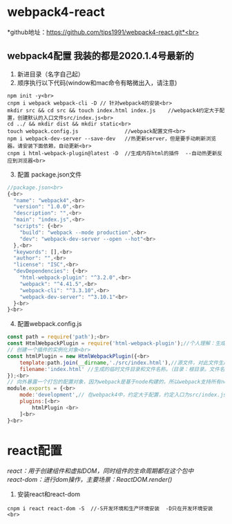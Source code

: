 # webpack4-react
*github地址：https://github.com/tips1991/webpack4-react.git*<br> 
## webpack4配置 我装的都是2020.1.4号最新的<br> 
1. 新进目录（名字自己起）<br> 
2. 顺序执行以下代码(window和mac命令有略微出入，请注意)<br> 
```DOS
npm init -y<br> 
cnpm i webpack webpack-cli -D // 针对webpack4的安装<br> 
mkdir src && cd src && touch index.html index.js    //webpack4约定大于配置，创建默认的入口文件src/index.js<br> 
cd ../ && mkdir dist && mkdir static<br> 
touch webpack.config.js               //webpack配置文件<br> 
npm i webpack-dev-server --save-dev   //热更新server，但是要手动刷新浏览器。请安装下面依赖，自动更新<br> 
cnpm i html-webpack-plugin@latest -D  //生成内存html的插件  --自动热更新反应到浏览器<br> 
```
3. 配置 package.json文件<br>
```javascript
//package.json<br> 
{<br> 
  "name": "webpack4",<br> 
  "version": "1.0.0",<br> 
  "description": "",<br> 
  "main": "index.js",<br> 
  "scripts": {<br> 
    "build": "webpack --mode production",<br> 
    "dev": "webpack-dev-server --open --hot"<br> 
  },<br> 
  "keywords": [],<br> 
  "author": "",<br> 
  "license": "ISC",<br> 
  "devDependencies": {<br> 
    "html-webpack-plugin": "^3.2.0",<br> 
    "webpack": "^4.41.5",<br> 
    "webpack-cli": "^3.3.10",<br> 
    "webpack-dev-server": "^3.10.1"<br> 
  }<br> 
}<br> 
```
4. 配置webpack.config.js<br> 
```javascript
const path = require('path');<br> 
const HtmlWebpackPlugin = require('html-webpack-plugin');//个人理解：生成临时html文件到根目录的内存中。代码编辑保存后重新渲染一份静态的临时文件到根目录内存<br> 
// 创建一个插件的实例化对象<br> 
const htmlPlugin = new HtmlWebpackPlugin({<br> 
	template:path.join(__dirname,'./src/index.html'),//源文件，对此文件生成临时文件到内存中<br> 
	filename:'index.html' //生成的临时文件目录和文件名称。（目录：根目录。文件名称：index.html）<br> 
});<br> 
// 向外暴露一个打包的配置对象，因为webpack是基于node构建的，所以webpack支持所有node api和语法<br> 
module.exports = {<br> 
	mode:'development',// 在webpack4中，约定大于配置，约定入口为src/index.js<br> 
	plugins:[<br> 
		htmlPlugin <br> 
	]<br> 
}<br> 
```

# react配置

*react：用于创建组件和虚拟DOM，同时组件的生命周期都在这个包中*<br> 
*react-dom：进行dom操作，主要场景：ReactDOM.render()*<br> 
1. 安装react和react-dom<br> 
```DOM
cnpm i react react-dom -S  //-S开发环境和生产环境安装  -D只在开发环境安装<br> 
```

